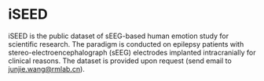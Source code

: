# iSEED
iSEED is the public dataset of sEEG-based human emotion study for scientific research. The paradigm is conducted on epilepsy patients with stereo-electroencephalograph (sEEG) electrodes implanted intracranially for clinical reasons. The dataset is provided upon request (send email to junjie.wang@rmlab.cn).
